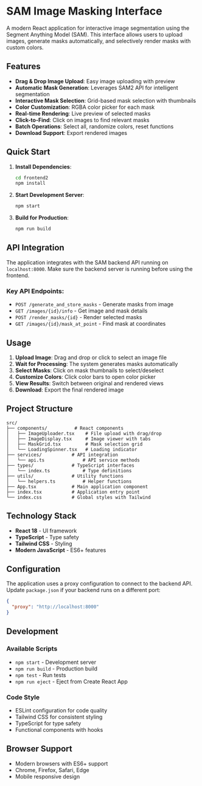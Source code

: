 # SAM Image Masking Interface

A modern React application for interactive image segmentation using the Segment Anything Model (SAM). This interface allows users to upload images, generate masks automatically, and selectively render masks with custom colors.

## Features

- **Drag & Drop Image Upload**: Easy image uploading with preview
- **Automatic Mask Generation**: Leverages SAM2 API for intelligent segmentation
- **Interactive Mask Selection**: Grid-based mask selection with thumbnails
- **Color Customization**: RGBA color picker for each mask
- **Real-time Rendering**: Live preview of selected masks
- **Click-to-Find**: Click on images to find relevant masks
- **Batch Operations**: Select all, randomize colors, reset functions
- **Download Support**: Export rendered images

## Quick Start

1. **Install Dependencies**:
   ```bash
   cd frontend2
   npm install
   ```

2. **Start Development Server**:
   ```bash
   npm start
   ```

3. **Build for Production**:
   ```bash
   npm run build
   ```

## API Integration

The application integrates with the SAM backend API running on `localhost:8000`. Make sure the backend server is running before using the frontend.

### Key API Endpoints:
- `POST /generate_and_store_masks` - Generate masks from image
- `GET /images/{id}/info` - Get image and mask details
- `POST /render_masks/{id}` - Render selected masks
- `GET /images/{id}/mask_at_point` - Find mask at coordinates

## Usage

1. **Upload Image**: Drag and drop or click to select an image file
2. **Wait for Processing**: The system generates masks automatically
3. **Select Masks**: Click on mask thumbnails to select/deselect
4. **Customize Colors**: Click color bars to open color picker
5. **View Results**: Switch between original and rendered views
6. **Download**: Export the final rendered image

## Project Structure

```
src/
├── components/          # React components
│   ├── ImageUploader.tsx    # File upload with drag/drop
│   ├── ImageDisplay.tsx     # Image viewer with tabs
│   ├── MaskGrid.tsx         # Mask selection grid
│   └── LoadingSpinner.tsx   # Loading indicator
├── services/           # API integration
│   └── api.ts              # API service methods
├── types/              # TypeScript interfaces
│   └── index.ts            # Type definitions
├── utils/              # Utility functions
│   └── helpers.ts          # Helper functions
├── App.tsx             # Main application component
├── index.tsx           # Application entry point
└── index.css           # Global styles with Tailwind
```

## Technology Stack

- **React 18** - UI framework
- **TypeScript** - Type safety
- **Tailwind CSS** - Styling
- **Modern JavaScript** - ES6+ features

## Configuration

The application uses a proxy configuration to connect to the backend API. Update `package.json` if your backend runs on a different port:

```json
{
  "proxy": "http://localhost:8000"
}
```

## Development

### Available Scripts

- `npm start` - Development server
- `npm run build` - Production build
- `npm test` - Run tests
- `npm run eject` - Eject from Create React App

### Code Style

- ESLint configuration for code quality
- Tailwind CSS for consistent styling
- TypeScript for type safety
- Functional components with hooks

## Browser Support

- Modern browsers with ES6+ support
- Chrome, Firefox, Safari, Edge
- Mobile responsive design
